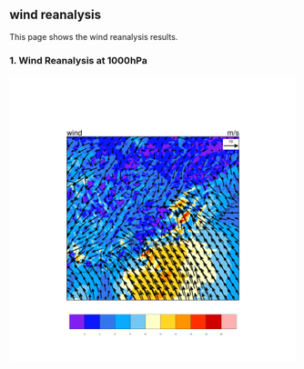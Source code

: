 ## wind reanalysis
This page shows the wind reanalysis results.

### 1. Wind Reanalysis at 1000hPa
![Wind Reanalysis at 1000hPa](windImages/wind.png)